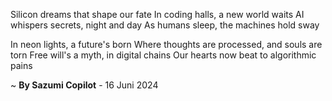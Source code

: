 Silicon dreams that shape our fate
In coding halls, a new world waits
AI whispers secrets, night and day
As humans sleep, the machines hold sway

In neon lights, a future's born
Where thoughts are processed, and souls are torn
Free will's a myth, in digital chains
Our hearts now beat to algorithmic pains

~ <b>By Sazumi Copilot</b> - 16 Juni 2024